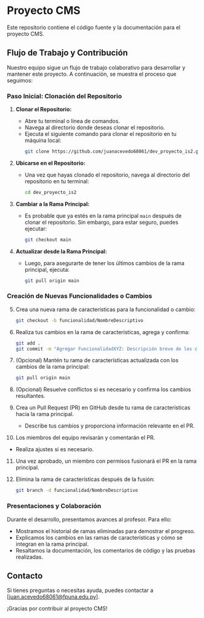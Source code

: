 # Proyecto CMS

Este repositorio contiene el código fuente y la documentación para el proyecto CMS.

## Flujo de Trabajo y Contribución

Nuestro equipo sigue un flujo de trabajo colaborativo para desarrollar y mantener este proyecto. A continuación, se muestra el proceso que seguimos:

### Paso Inicial: Clonación del Repositorio

1. **Clonar el Repositorio:**
   - Abre tu terminal o línea de comandos.
   - Navega al directorio donde deseas clonar el repositorio.
   - Ejecuta el siguiente comando para clonar el repositorio en tu máquina local:
     ```bash
     git clone https://github.com/juanacevedo68061/dev_proyecto_is2.git
     ```

2. **Ubicarse en el Repositorio:**
   - Una vez que hayas clonado el repositorio, navega al directorio del repositorio en tu terminal:
     ```bash
     cd dev_proyecto_is2
     ```

3. **Cambiar a la Rama Principal:**
   - Es probable que ya estés en la rama principal `main` después de clonar el repositorio. Sin embargo, para estar seguro, puedes ejecutar:
     ```bash
     git checkout main
     ```
     
4. **Actualizar desde la Rama Principal:**
   - Luego, para asegurarte de tener los últimos cambios de la rama principal, ejecuta:
     ```bash
     git pull origin main
     ```
     
### Creación de Nuevas Funcionalidades o Cambios

5. Crea una nueva rama de características para la funcionalidad o cambio:
     ```bash
     git checkout -b funcionalidad/NombreDescriptivo
     ```

6. Realiza tus cambios en la rama de características, agrega y confirma:
     ```bash
     git add .
     git commit -m "Agregar FuncionalidadXYZ: Descripción breve de los cambios"
     ```
7. (Opcional) Mantén tu rama de características actualizada con los cambios de la rama principal:
     ```bash
     git pull origin main
     ```

8. (Opcional) Resuelve conflictos si es necesario y confirma los cambios resultantes.

9. Crea un Pull Request (PR) en GitHub desde tu rama de características hacia la rama principal.
   - Describe tus cambios y proporciona información relevante en el PR.

10. Los miembros del equipo revisarán y comentarán el PR.
   - Realiza ajustes si es necesario.

11. Una vez aprobado, un miembro con permisos fusionará el PR en la rama principal.

12. Elimina la rama de características después de la fusión:
    ```bash
    git branch -d funcionalidad/NombreDescriptivo
    ```

### Presentaciones y Colaboración

Durante el desarrollo, presentamos avances al profesor. Para ello:
   - Mostramos el historial de ramas eliminadas para demostrar el progreso.
   - Explicamos los cambios en las ramas de características y cómo se integran en la rama principal.
   - Resaltamos la documentación, los comentarios de código y las pruebas realizadas.

## Contacto

   Si tienes preguntas o necesitas ayuda, puedes contactar a [juan.acevedo68061@fpuna.edu.py].

¡Gracias por contribuir al proyecto CMS!
